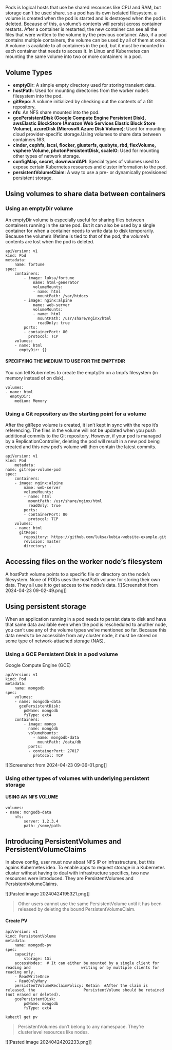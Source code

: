 Pods is logical hosts that use  be shared resources like CPU and RAM, but storage can't be used share. so a pod has its own isolated filesystem. a volume is created when the pod is started and is destroyed when the pod is deleted. Because of this, a volume’s contents will persist across container restarts. After a container is restarted, the new container can see all the files that were written to the volume by the previous container. Also, if a pod contains multiple containers, the volume can be used by all of them at once. A volume is available to all containers in the pod, but it must be mounted in each container that needs to access it.
In Linux and Kubernetes can mounting the same volume into two or more containers in a pod. 

## Volume Types
-  **emptyDir**: A simple empty directory used for storing transient data.
-  **hostPath**: Used for mounting directories from the worker node’s filesystem into the pod.
- **gitRepo**: A volume initialized by checking out the contents of a Git repository.
- **nfs**: An NFS share mounted into the pod.
- **gcePersistentDisk (Google Compute Engine Persistent Disk), awsElastic BlockStore (Amazon Web Services Elastic Block Store Volume), azureDisk (Microsoft Azure Disk Volume)**: Used for mounting cloud provider-specific storage.Using volumes to share data between containers 163.
- **cinder, cephfs, iscsi, flocker, glusterfs, quobyte, rbd, flexVolume, vsphere Volume, photonPersistentDisk, scaleIO**: Used for mounting other types of network storage.
- **configMap, secret, downwardAPI**: Special types of volumes used to expose certain Kubernetes resources and cluster information to the pod.
- **persistentVolumeClaim**: A way to use a pre- or dynamically provisioned persistent storage.

## Using volumes to share data between containers
### Using an emptyDir volume
An emptyDir volume is especially useful for sharing files between containers running in the same pod. But it can also be used by a single container for when a container needs to write data to disk temporarily. Because the volume’s lifetime is tied to that of the pod, the volume’s contents are lost when the pod is deleted.
```
apiVersion: v1
kind: Pod
metadata:
	name: fortune
spec:
	containers:
		- image: luksa/fortune
			name: html-generator
			volumeMounts:
			- name: html
			  mountPath: /var/htdocs
		- image: nginx:alpine
			name: web-server
			volumeMounts:
			- name: html
			  mountPath: /usr/share/nginx/html
			  readOnly: true
		ports:
		- containerPort: 80
		  protocol: TCP
	volumes:
	- name: html
	  emptyDir: {}
```

#### SPECIFYING THE MEDIUM TO USE FOR THE EMPTYDIR
You can tell Kubernetes to create the emptyDir on a tmpfs filesystem (in memory
instead of on disk).
```
volumes:
- name: html
  emptyDir:
    medium: Memory
```

### Using a Git repository as the starting point for a volume
After the gitRepo volume is created, it isn’t kept in sync with the repo it’s referencing. The files in the volume will not be updated when you push additional commits to the Git repository. However, if your pod is managed by a ReplicationController, deleting the pod will result in a new pod being created and this new pod’s volume will then contain the latest commits.
```
apiVersion: v1
kind: Pod
	metadata:
name: gitrepo-volume-pod
spec:
	containers:
	- image: nginx:alpine
		name: web-server
		volumeMounts:
		- name: html
		  mountPath: /usr/share/nginx/html
		  readOnly: true
		ports:
		- containerPort: 80
		  protocol: TCP
	volumes:
	- name: html
	  gitRepo:
		repository: https://github.com/luksa/kubia-website-example.git
		revision: master
		directory: .
```

## Accessing files on the worker node’s filesystem
A hostPath volume points to a specific file or directory on the node’s filesystem.
None of PODs uses the hostPath volume for storing their own data. They all use it to get access to the node’s data.
![[Screenshot from 2024-04-23 09-02-49.png]]

## Using persistent storage
When an application running in a pod needs to persist data to disk and have that same data available even when the pod is rescheduled to another node, you can’t use any of the volume types we’ve mentioned so far. Because this data needs to be accessible from any cluster node, it must be stored on some type of network-attached storage (NAS).

### Using a GCE Persistent Disk in a pod volume
Google Compute Engine (GCE)
```
apiVersion: v1
kind: Pod
metadata:
	name: mongodb
spec:
	volumes:
	- name: mongodb-data
	  gcePersistentDisk:
		pdName: mongodb
		fsType: ext4
	containers:
		- image: mongo
		  name: mongodb
		  volumeMounts:
			- name: mongodb-data
			  mountPath: /data/db
		  ports:
		  - containerPort: 27017
			protocol: TCP
```

![[Screenshot from 2024-04-23 09-36-01.png]]
### Using other types of volumes with underlying persistent storage
#### USING AN NFS VOLUME

```
volumes:
- name: mongodb-data
	nfs:
		server: 1.2.3.4
		path: /some/path
```

## Introducing PersistentVolumes and PersistentVolumeClaims
In above config, user must now aboat NFS IP or infrastructure, but this agains Kubernetes idea. To enable apps to request storage in a Kubernetes cluster without having to deal with infrastructure specifics, two new resources were introduced. They are PersistentVolumes and PersistentVolumeClaims.

![[Pasted image 20240424195321.png]]

>Other users cannot use the same PersistentVolume until it has been released by deleting the bound PersistentVolumeClaim.

#### Create PV
```
apiVersion: v1
kind: PersistentVolume
metadata:
	name: mongodb-pv
spec:
	capacity:
		storage: 1Gi
	accessModes:  # It can either be mounted by a single client for reading and                      writing or by multiple clients for reading only.
	- ReadWriteOnce
	- ReadOnlyMany
	persistentVolumeReclaimPolicy: Retain  #After the claim is released, the                     PersistentVolume should be retained (not erased or deleted).
	gcePersistentDisk:
		pdName: mongodb
		fsType: ext4
```

```
kubectl get pv
```
 > PersistentVolumes don’t belong to any namespace. They’re clusterlevel resources like nodes.
 
 ![[Pasted image 20240424202233.png]]

